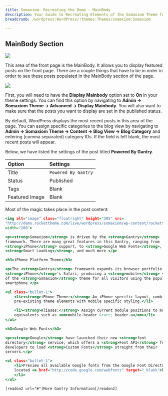 ```yaml
---
title: Somaxiom: Recreating the Demo - MainBody
description: Your Guide to Recreating Elements of the Somaxiom Theme for WordPress
breadcrumb: /wordpress:WordPress/!themes:Themes/somaxiom:Somaxiom

---
```


MainBody Section
-----

![][demo]

This area of the front page is the MainBody. It allows you to display featured posts on the front page. There are a couple things that have to be in order in order to see these posts populated in the MainBody section of the page.

![][mainbody]

First, you will need to have the **Display Mainbody** option set to **On** in your theme settings. You can find this option by navigating to **Admin -> Somaxiom Theme -> Advanced -> Display Mainbody**. You will also want to make sure that the posts you want to display are set in the published status.

By default, WordPress displays the most recent posts in this area of the page. You can assign specific categories to the blog view by navigating to **Admin -> Somaxiom Theme -> Content -> Blog View -> Blog Category** and entering (comma separated) category IDs. If the field is left blank, the most recent posts will appear.

Below, we have listed the settings of the post titled **Powered By Gantry**.

| Option         | Settings            |
| :----------    | :----------         |
| Title          | `Powered By Gantry` |
| Status         | Published           |
| Tags           | Blank               |
| Featured Image | Blank               |


Most of the magic takes place in the post content:

~~~ .html
<img alt="image" class="floatright" height="305" src=
"http://demo.rockettheme.com/live/wordpress/somaxiom/wp-content/rockettheme/rt_somaxiom_wp/frontpage/gantry-iphone.jpg"
width="208">

<p><strong>Somaxiom</strong> is driven by the <strong>Gantry</strong>
framework. There are many great features in this Gantry, ranging from
<strong>iPhone</strong> support, to <strong>Google Web Fonts</strong>, to
<strong>Smart Loading</strong>, and much more.</p>

<h3>iPhone Platform Theme</h3>

<p>The <strong>Gantry</strong> framework expands its browser portfolio to
<strong>iPhone</strong>'s Safari, producing a <strong>mobile</strong> version
of the <strong>Somaxiom</strong> theme for all visitors using the popular
smartphone.</p>

<ul class="bullet-1">
    <li><strong>iPhone Theme:</strong> An iPhone specific layout, combining
    pre-existing theme elements with mobile specific styling.</li>

    <li><strong>Aliases:</strong> Assign current module positions to mobile
    equivalents such as <em>mobile-header &rarr; header-a</em></li>
</ul>

<h3>Google Web Fonts</h3>

<p><strong>Google</strong> have launched their new <strong>font
directory</strong> service, which offers a <strong>Font API</strong> for web
developers to load <strong>Custom Fonts</strong> straight from their
servers.</p>

<ul class="bullet-1">
    <li>Preview all available Google fonts from the Google Font Directory
    located <a href="http://code.google.com/webfonts" target="_blank">here</a>
    </li>
</ul>

[readon2 url="#"]More Gantry Information[/readon2]
~~~

[demo]: assets/demo_6.jpeg
[mainbody]: assets/setadvanced.jpeg
